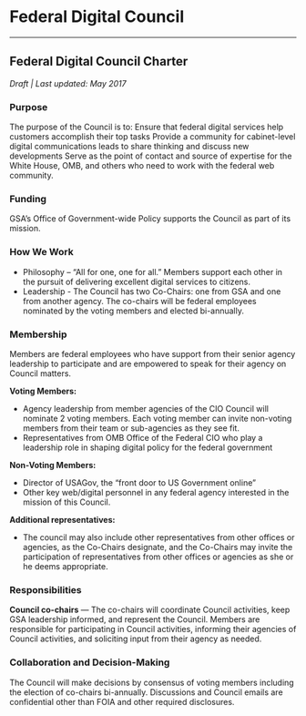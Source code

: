 # Federal Digital Council

---

## Federal Digital Council Charter
_Draft | Last updated: May 2017_
 
### Purpose
The purpose of the Council is to:
Ensure that federal digital services help customers accomplish their top tasks
Provide a community for cabinet-level digital communications leads to share thinking and discuss new developments
Serve as the point of contact and source of expertise for the White House, OMB, and others who need to work with the federal web community.

### Funding
GSA’s Office of Government-wide Policy supports the Council as part of its mission.
 
### How We Work
- Philosophy – “All for one, one for all.” Members support each other in the pursuit of delivering excellent digital services to citizens.
- Leadership - The Council has two Co-Chairs: one from GSA and one from another agency. The co-chairs will be federal employees nominated by the voting members and elected bi-annually. 

### Membership 
Members are federal employees who have support from their senior agency leadership to participate and are empowered to speak for their agency on Council matters.

**Voting Members:**
- Agency leadership from member agencies of the CIO Council will nominate 2 voting members. Each voting member can invite non-voting members from their team or sub-agencies as they see fit.
- Representatives from OMB Office of the Federal CIO who play a leadership role in shaping digital policy for the federal government

**Non-Voting Members:**
- Director of USAGov, the “front door to US Government online”
- Other key web/digital personnel in any federal agency interested in the mission of this Council. 

**Additional representatives:**
- The council may also include other representatives from other offices or agencies, as the Co-Chairs designate, and the Co-Chairs may invite the participation of representatives from other offices or agencies as she or he deems appropriate.

### Responsibilities
**Council co-chairs** — The co-chairs will coordinate Council activities, keep GSA leadership informed, and represent the Council.
Members are responsible for participating in Council activities, informing their agencies of Council activities, and soliciting input from their agency as needed.
 
### Collaboration and Decision-Making
The Council will make decisions by consensus of voting members including the election of co-chairs bi-annually. Discussions and Council emails are confidential other than FOIA and other required disclosures.
 
